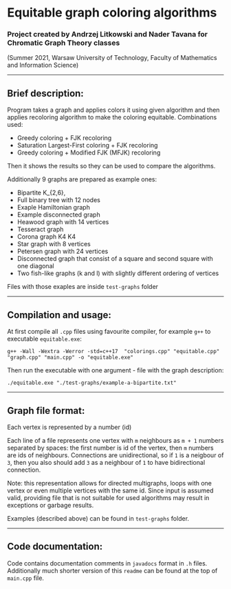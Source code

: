 # Equitable graph coloring algorithms
### Project created by Andrzej Litkowski and Nader Tavana for Chromatic Graph Theory classes
(Summer 2021, Warsaw University of Technology, Faculty of Mathematics and Information Science)

---

## Brief description:
Program takes a graph and applies colors it using given algorithm and then applies recoloring algorithm to make the coloring equitable. Combinations used:
* Greedy coloring + FJK recoloring
* Saturation Largest-First coloring + FJK recoloring
* Greedy coloring + Modified FJK (MFJK) recoloring

Then it shows the results so they can be used to compare the algorithms.

Additionally 9 graphs are prepared as example ones:
* Bipartite K_{2,6},
* Full binary tree with 12 nodes
* Exaple Hamiltonian graph
* Example disconnected graph
* Heawood graph with 14 vertices
* Tesseract graph
* Corona graph K4 K4
* Star graph with 8 vertices
* Petersen graph with 24 vertices
* Disconnected graph that consist of a square and second square with one diagonal
* Two fish-like graphs (k and l) with slightly different ordering of vertices

Files with those exaples are inside `test-graphs` folder

---

## Compilation and usage:
At first compile all `.cpp` files using favourite compiler, for example `g++` to executable `equitable.exe`:

```g++ -Wall -Wextra -Werror -std=c++17  "colorings.cpp" "equitable.cpp" "graph.cpp" "main.cpp" -o "equitable.exe"```

Then run the executable with one argument - file with the graph description:

```./equitable.exe "./test-graphs/example-a-bipartite.txt"```

---

## Graph file format:
Each vertex is represented by a number (id)

Each line of a file represents one vertex with `m` neighbours as `m + 1` numbers separated by spaces: the first number is id of the vertex, then `m` numbers are ids of neighbours. Connections are unidirectional, so if `1` is a neigbour of `3`, then you also should add `3` as a neighbour of `1` to have bidirectional connection.

Note: this representation allows for directed multigraphs, loops with one vertex or even multiple vertices with the same id. Since input is assumed valid, providing file that is not suitable for used algorithms may result in exceptions or garbage results.

Examples (described above) can be found in `test-graphs` folder.

---

## Code documentation:
Code contains documentation comments in `javadocs` format in `.h` files. Additionally much shorter version of this `readme` can be found at the top of `main.cpp` file.